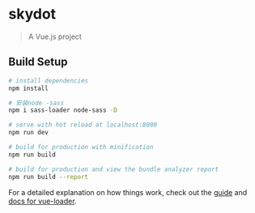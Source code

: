 # skydot

> A Vue.js project

## Build Setup

``` bash
# install dependencies
npm install

# 安装node -sass
npm i sass-loader node-sass -D

# serve with hot reload at localhost:8080
npm run dev

# build for production with minification
npm run build

# build for production and view the bundle analyzer report
npm run build --report
```

For a detailed explanation on how things work, check out the [guide](http://vuejs-templates.github.io/webpack/) and [docs for vue-loader](http://vuejs.github.io/vue-loader).
